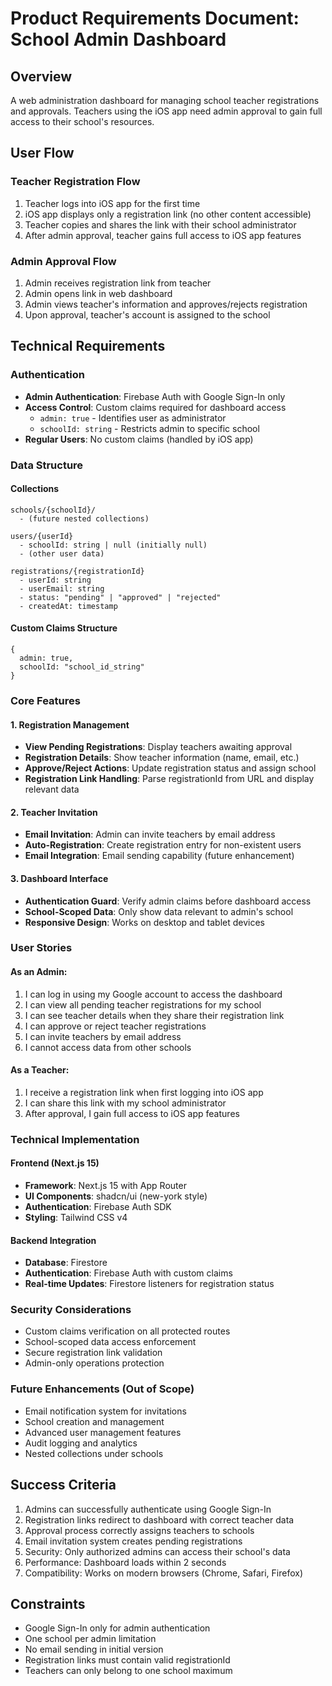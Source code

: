 # Product Requirements Document: School Admin Dashboard

## Overview
A web administration dashboard for managing school teacher registrations and approvals. Teachers using the iOS app need admin approval to gain full access to their school's resources.

## User Flow

### Teacher Registration Flow
1. Teacher logs into iOS app for the first time
2. iOS app displays only a registration link (no other content accessible)
3. Teacher copies and shares the link with their school administrator
4. After admin approval, teacher gains full access to iOS app features

### Admin Approval Flow
1. Admin receives registration link from teacher
2. Admin opens link in web dashboard
3. Admin views teacher's information and approves/rejects registration
4. Upon approval, teacher's account is assigned to the school

## Technical Requirements

### Authentication
- **Admin Authentication**: Firebase Auth with Google Sign-In only
- **Access Control**: Custom claims required for dashboard access
  - `admin: true` - Identifies user as administrator
  - `schoolId: string` - Restricts admin to specific school
- **Regular Users**: No custom claims (handled by iOS app)

### Data Structure

#### Collections
```
schools/{schoolId}/
  - (future nested collections)

users/{userId}
  - schoolId: string | null (initially null)
  - (other user data)

registrations/{registrationId}
  - userId: string
  - userEmail: string
  - status: "pending" | "approved" | "rejected"
  - createdAt: timestamp
```

#### Custom Claims Structure
```
{
  admin: true,
  schoolId: "school_id_string"
}
```

### Core Features

#### 1. Registration Management
- **View Pending Registrations**: Display teachers awaiting approval
- **Registration Details**: Show teacher information (name, email, etc.)
- **Approve/Reject Actions**: Update registration status and assign school
- **Registration Link Handling**: Parse registrationId from URL and display relevant data

#### 2. Teacher Invitation
- **Email Invitation**: Admin can invite teachers by email address
- **Auto-Registration**: Create registration entry for non-existent users
- **Email Integration**: Email sending capability (future enhancement)

#### 3. Dashboard Interface
- **Authentication Guard**: Verify admin claims before dashboard access
- **School-Scoped Data**: Only show data relevant to admin's school
- **Responsive Design**: Works on desktop and tablet devices

### User Stories

#### As an Admin:
1. I can log in using my Google account to access the dashboard
2. I can view all pending teacher registrations for my school
3. I can see teacher details when they share their registration link
4. I can approve or reject teacher registrations
5. I can invite teachers by email address
6. I cannot access data from other schools

#### As a Teacher:
1. I receive a registration link when first logging into iOS app
2. I can share this link with my school administrator
3. After approval, I gain full access to iOS app features

### Technical Implementation

#### Frontend (Next.js 15)
- **Framework**: Next.js 15 with App Router
- **UI Components**: shadcn/ui (new-york style)
- **Authentication**: Firebase Auth SDK
- **Styling**: Tailwind CSS v4

#### Backend Integration
- **Database**: Firestore
- **Authentication**: Firebase Auth with custom claims
- **Real-time Updates**: Firestore listeners for registration status

### Security Considerations
- Custom claims verification on all protected routes
- School-scoped data access enforcement
- Secure registration link validation
- Admin-only operations protection

### Future Enhancements (Out of Scope)
- Email notification system for invitations
- School creation and management
- Advanced user management features
- Audit logging and analytics
- Nested collections under schools

## Success Criteria
1. Admins can successfully authenticate using Google Sign-In
2. Registration links redirect to dashboard with correct teacher data
3. Approval process correctly assigns teachers to schools
4. Email invitation system creates pending registrations
5. Security: Only authorized admins can access their school's data
6. Performance: Dashboard loads within 2 seconds
7. Compatibility: Works on modern browsers (Chrome, Safari, Firefox)

## Constraints
- Google Sign-In only for admin authentication
- One school per admin limitation
- No email sending in initial version
- Registration links must contain valid registrationId
- Teachers can only belong to one school maximum